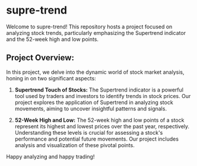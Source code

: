 # supre-trend

Welcome to supre-trend! This repository hosts a project focused on analyzing stock trends, particularly emphasizing the Supertrend indicator and the 52-week high and low points.

## Project Overview:

In this project, we delve into the dynamic world of stock market analysis, honing in on two significant aspects:

1. **Supertrend Touch of Stocks:**
   The Supertrend indicator is a powerful tool used by traders and investors to identify trends in stock prices. Our project explores the application of Supertrend in analyzing stock movements, aiming to uncover insightful patterns and signals.

2. **52-Week High and Low:**
   The 52-week high and low points of a stock represent its highest and lowest prices over the past year, respectively. Understanding these levels is crucial for assessing a stock's performance and potential future movements. Our project includes analysis and visualization of these pivotal points.

Happy analyzing and happy trading!
